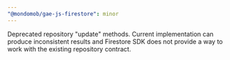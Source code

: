 ```yaml
---
"@mondomob/gae-js-firestore": minor
---
```


Deprecated repository "update" methods. Current implementation can produce inconsistent results and Firestore SDK does not provide a way to work with the existing repository contract.
